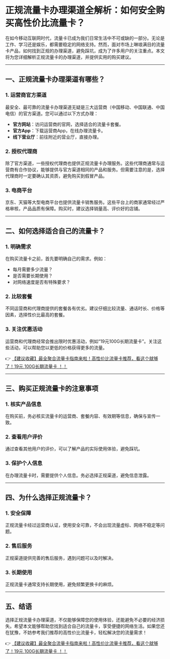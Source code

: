 # 正规流量卡办理渠道全解析：如何安全购买高性价比流量卡？

在如今移动互联网时代，流量卡已成为我们日常生活中不可或缺的一部分。无论是工作、学习还是娱乐，都需要稳定的网络支持。然而，面对市场上琳琅满目的流量卡产品，如何找到正规的办理渠道，避免踩坑，成为了许多用户的关注重点。本文将为您详细解析正规流量卡的办理渠道，并提供实用的购买建议。

---

## 一、正规流量卡办理渠道有哪些？

### 1. 运营商官方渠道
最安全、最可靠的流量卡办理渠道无疑是三大运营商（中国移动、中国联通、中国电信）的官方渠道。您可以通过以下方式办理：
- **官方网站**：访问运营商的官网，选择适合的流量卡套餐。
- **官方App**：下载运营商App，在线办理流量卡。
- **线下营业厅**：前往附近的营业厅，直接办理。

### 2. 授权代理商
除了官方渠道，一些授权代理商也提供正规流量卡办理服务。这些代理商通常与运营商有合作协议，能够提供与官方渠道相同的产品和服务。但需要注意的是，选择代理商时一定要确认其资质，避免购买到假冒产品。

### 3. 电商平台
京东、天猫等大型电商平台也提供流量卡销售服务。这些平台上的商家通常经过严格审核，产品品质有保障。购买时，建议选择销量高、评价好的店铺。

---

## 二、如何选择适合自己的流量卡？

### 1. 明确需求
在购买流量卡之前，首先要明确自己的需求。例如：
- 每月需要多少流量？
- 是否需要长期使用？
- 对网络速度是否有特殊要求？

### 2. 比较套餐
不同运营商和代理商提供的套餐各有优劣。建议仔细比较流量、通话时长、价格等因素，选择性价比最高的套餐。

### 3. 关注优惠活动
运营商和代理商经常会推出限时优惠活动，例如“19元100G长期流量卡”。关注这些活动，可以帮助您以更低的价格获得更多的流量。

👉 [【建议收藏】最全聚合流量卡指南来啦！高性价比流量卡推荐，看这个就够了！19元 100G长期流量卡 ！！](https://bit.ly/Liuliangka)

---

## 三、购买正规流量卡的注意事项

### 1. 核实产品信息
在购买前，务必核实流量卡的运营商、套餐内容、有效期等信息，确保与宣传一致。

### 2. 查看用户评价
通过查看其他用户的评价，可以了解产品的实际使用体验，避免踩坑。

### 3. 保护个人信息
在办理流量卡时，需要提供个人信息。务必选择正规渠道，避免信息泄露。

---

## 四、为什么选择正规流量卡？

### 1. 安全保障
正规流量卡经过运营商认证，使用安全可靠，不会出现流量虚标、网络不稳定等问题。

### 2. 售后服务
正规渠道提供完善的售后服务，遇到问题可以及时解决。

### 3. 长期使用
正规流量卡通常支持长期使用，避免频繁更换卡的麻烦。

---

## 五、结语

选择正规流量卡办理渠道，不仅能够保障您的使用体验，还能避免不必要的经济损失。希望本文能够帮助您找到适合自己的流量卡，享受便捷的网络生活。如果您还在犹豫，不妨参考我们推荐的高性价比流量卡，轻松解决您的流量需求！

👉 [【建议收藏】最全聚合流量卡指南来啦！高性价比流量卡推荐，看这个就够了！19元 100G长期流量卡 ！！](https://bit.ly/Liuliangka)
